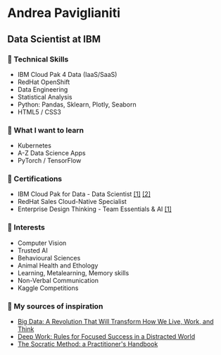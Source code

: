 <h1>Andrea Paviglianiti</h1>
<h2>Data Scientist at IBM</h2>

<h3>💪 Technical Skills</h3>

- IBM Cloud Pak 4 Data (IaaS/SaaS) 
- RedHat OpenShift
- Data Engineering
- Statistical Analysis
- Python: Pandas, Sklearn, Plotly, Seaborn
- HTML5 / CSS3

<h3>🚧 What I want to learn</h3>

- Kubernetes
- A-Z Data Science Apps
- PyTorch / TensorFlow

<h3>🏅 Certifications</h3>

- IBM Cloud Pak for Data - Data Scientist [[1]](https://www.credly.com/badges/56bb458c-4d13-4f24-a09b-fabee46bb90e/public_url) [[2]](https://www.credly.com/badges/d2d31b0c-f12d-4a19-b64d-b45ecbeb05fc/public_url)
- RedHat Sales Cloud-Native Specialist
- Enterprise Design Thinking - Team Essentials & AI [[1]](https://www.credly.com/badges/0fcdff80-ce93-41e3-9d00-d7574f197d54/public_url)

<h3>👀 Interests</h3>

- Computer Vision
- Trusted AI
- Behavioural Sciences
- Animal Health and Ethology
- Learning, Metalearning, Memory skills
- Non-Verbal Communication
- Kaggle Competitions


<h3>🌱 My sources of inspiration</h3>

- [Big Data: A Revolution That Will Transform How We Live, Work, and Think](https://www.amazon.com/Big-Data-Revolution-Transform-Think/dp/0544227751)
- [Deep Work: Rules for Focused Success in a Distracted World](https://www.amazon.com/Deep-Work-Focused-Success-Distracted/dp/1455586692)
- [The Socratic Method: a Practitioner's Handbook](https://www.amazon.com/Socratic-Method-Practitioners-Handbook/dp/1567926851)




<!---
apa017/apa017 is a ✨ special ✨ repository because its `README.md` (this file) appears on your GitHub profile.
You can click the Preview link to take a look at your changes.
--->
